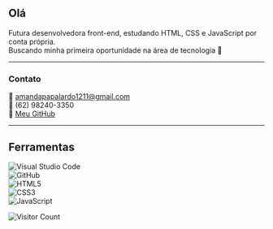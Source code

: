 ## Olá

Futura desenvolvedora front-end, estudando HTML, CSS e JavaScript por conta própria.  
Buscando minha primeira oportunidade na área de tecnologia 🚀

---

### Contato  
📧 amandapapalardo1211@gmail.com  
📱 (62) 98240-3350  
🔗 [Meu GitHub](https://github.com/amandapapalardo)

---
## Ferramentas

![Visual Studio Code](https://img.shields.io/badge/-VS%20Code-007ACC?style=for-the-badge&logo=visual-studio-code&logoColor=white)  
![GitHub](https://img.shields.io/badge/-GitHub-181717?style=for-the-badge&logo=github&logoColor=white)    
![HTML5](https://img.shields.io/badge/-HTML5-E34F26?style=for-the-badge&logo=html5&logoColor=white)  
![CSS3](https://img.shields.io/badge/-CSS3-1572B6?style=for-the-badge&logo=css3&logoColor=white)  
![JavaScript](https://img.shields.io/badge/-JavaScript-F7DF1E?style=for-the-badge&logo=javascript&logoColor=black)

![Visitor Count](https://profile-counter.glitch.me/amandapapalardo/count.svg)



